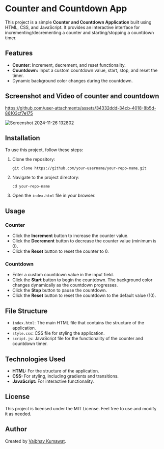   <h1>Counter and Countdown App</h1>
        <p>
            This project is a simple <strong>Counter and Countdown Application</strong> built using HTML, CSS, and JavaScript. 
            It provides an interactive interface for incrementing/decrementing a counter and starting/stopping a countdown timer.
        </p>
      <h2>Features</h2>
        <ul>
            <li><strong>Counter:</strong> Increment, decrement, and reset functionality.</li>
            <li><strong>Countdown:</strong> Input a custom countdown value, start, stop, and reset the timer.</li>
            <li>Dynamic background color changes during the countdown.</li>
        </ul>

  <h2>Screenshot and Video of counter and countdown</h2>





https://github.com/user-attachments/assets/34332ddd-34cb-4018-8b5d-86103cf7e175


![Screenshot 2024-11-26 132802](https://github.com/user-attachments/assets/b7fca9db-f6fe-4d90-a4e2-29ef541ebc50)


        
 <h2>Installation</h2>
        <p>To use this project, follow these steps:</p>
        <ol>
            <li>Clone the repository:</li>
            <pre><code>git clone https://github.com/your-username/your-repo-name.git</code></pre>
            <li>Navigate to the project directory:</li>
            <pre><code>cd your-repo-name</code></pre>
            <li>Open the <code>index.html</code> file in your browser.</li>
        </ol>
        <h2>Usage</h2>
        <h3>Counter</h3>
        <ul>
            <li>Click the <strong>Increment</strong> button to increase the counter value.</li>
            <li>Click the <strong>Decrement</strong> button to decrease the counter value (minimum is 0).</li>
            <li>Click the <strong>Reset</strong> button to reset the counter to 0.</li>
        </ul>
        <h3>Countdown</h3>
        <ul>
            <li>Enter a custom countdown value in the input field.</li>
            <li>Click the <strong>Start</strong> button to begin the countdown. The background color changes dynamically as the countdown progresses.</li>
            <li>Click the <strong>Stop</strong> button to pause the countdown.</li>
            <li>Click the <strong>Reset</strong> button to reset the countdown to the default value (10).</li>
        </ul>
        <h2>File Structure</h2>
        <ul>
            <li><code>index.html</code>: The main HTML file that contains the structure of the application.</li>
            <li><code>style.css</code>: CSS file for styling the application.</li>
            <li><code>script.js</code>: JavaScript file for the functionality of the counter and countdown timer.</li>
        </ul>
    <h2>Technologies Used</h2>
        <ul>
            <li><strong>HTML:</strong> For the structure of the application.</li>
            <li><strong>CSS:</strong> For styling, including gradients and transitions.</li>
            <li><strong>JavaScript:</strong> For interactive functionality.</li>
        </ul>
        <h2>License</h2>
        <p>This project is licensed under the MIT License. Feel free to use and modify it as needed.</p>
          <h2>Author</h2>
        <p>Created by <a href="https://github.com/your-username"> Vaibhav Kumawat</a>.</p>
    

